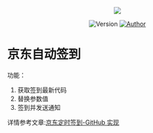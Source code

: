 <p align="center">
    <img src="https://cdn.jsdelivr.net/gh/ruicky/ruicky.github.io/2020/06/05/jd-sign/0.png">
</p>

<p align="center">
    <img alt="Version" src="https://img.shields.io/badge/release-0.0.1-blue"/>
    <a href="https://github.com/ruicky">
        <img alt="Author" src="https://img.shields.io/badge/author-ruicky-blueviolet"/>
    </a>
</p>

# 京东自动签到
功能：
1. 获取签到最新代码
2. 替换参数值
3. 签到并发送通知





详情参考文章:[京东定时签到-GitHub 实现](https://ruicky.me/2020/06/05/jd-sign/)
